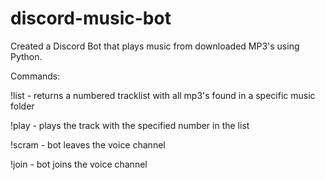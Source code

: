 # discord-music-bot
Created a Discord Bot that plays music from downloaded MP3's using Python.


Commands:


!list - returns a numbered tracklist with all mp3's found in a specific music folder

!play <number> - plays the track with the specified number in the list

!scram - bot leaves the voice channel

!join - bot joins the voice channel
